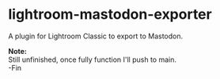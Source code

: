# lightroom-mastodon-exporter
A plugin for Lightroom Classic to export to Mastodon.

**Note:**  
Still unfinished, once fully function I'll push to main.  
-Fin
